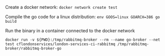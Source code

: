 Create a docker network:
`docker network create test`

Compile the go code for a linux distribution:
`env GOOS=linux GOARCH=386 go build`

Run the binary in a container connected to the docker network
```
docker run -v ${PWD}:/tmp/rabbitmq-broker --rm --name go-broker --net test cflondonservices/london-services-ci-rabbitmq /tmp/rabbitmq-broker/rabbitmq-broker-go
```
